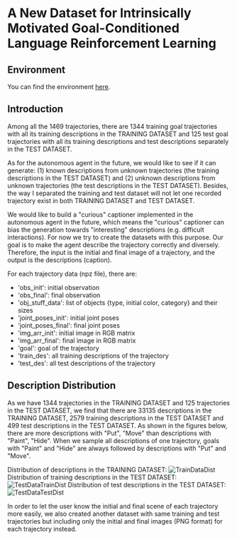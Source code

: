 # A New Dataset for Intrinsically Motivated Goal-Conditioned Language Reinforcement Learning

## Environment
You can find the environment [here](https://github.com/tlan95/captionRL-env).

## Introduction
Among all the 1469 trajectories, there are 1344 training goal trajectories with all its training descriptions in the TRAINING DATASET and 125 test goal trajectories with all its training descriptions and test descriptions separately in the TEST DATASET.

As for the autonomous agent in the future, we would like to see if it can generate: (1) known descriptions from unknown trajectories (the training descriptions in the TEST DATASET) and (2) unknown descriptions from unknown trajectories (the test descriptions in the TEST DATASET). Besides, the way I separated the training and test dataset will not let one recorded trajectory exist in both TRAINING DATASET and TEST DATASET.

We would like to build a "curious" captioner implemented in the autonomous agent in the future, which means the "curious" captioner can bias the generation towards "interesting" descriptions (e.g. difficult interactions). For now we try to create the datasets with this purpose. Our goal is to make the agent describe the trajectory correctly and diversely. Therefore, the input is the initial and final image of a trajectory, and the output is the descriptions (caption). 

For each trajectory data (npz file), there are:
* 'obs_init': initial observation 
* 'obs_final': final observation
* 'obj_stuff_data': list of objects {type, initial color, category} and their sizes
* 'joint_poses_init': initial joint poses
* 'joint_poses_final': final joint poses
* 'img_arr_init': initial image in RGB matrix
* 'img_arr_final': final image in RGB matrix
* 'goal': goal of the trajectory
* 'train_des': all training descriptions of the trajectory 
* 'test_des': all test descriptions of the trajectory 

## Description Distribution
As we have 1344 trajectories in the TRAINING DATASET and 125 trajectories in the TEST DATASET, we find that there are 33135 descriptions in the TRAINING DATASET, 2579 training descriptions in the TEST DATASET and 499 test descriptions in the TEST DATASET. As shown in the figures below, there are more descriptions with "Put", "Move" than descriptions with "Paint", "Hide". When we sample all descriptions of one trajectory, goals with "Paint" and "Hide" are always followed by descriptions with "Put" and "Move".

Distribution of descriptions in the TRAINING DATASET:
![TrainDataDist](https://user-images.githubusercontent.com/59849265/140507557-aaa7e431-10c7-4bb2-95ac-f327bf853427.png "Distribution of descriptions in the TRAINING DATASET")
Distribution of training descriptions in the TEST DATASET:
![TestDataTrainDist](https://user-images.githubusercontent.com/59849265/140507629-d6b651a1-08f9-4dcc-90e1-5b32467602d6.png "Distribution of training descriptions in the TEST DATASET")
Distribution of test descriptions in the TEST DATASET:
![TestDataTestDist](https://user-images.githubusercontent.com/59849265/140507714-bd6c323e-adf5-4e2f-b140-7efdaffbc6b7.png "Distribution of test descriptions in the TEST DATASET")


In order to let the user know the initial and final scene of each trajectory more easily, we also created another dataset with same training and test trajectories but including only the initial and final images (PNG format) for each trajectory instead.
